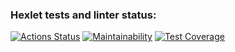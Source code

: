 ### Hexlet tests and linter status:
[![Actions Status](https://github.com/SkripnikovOV/frontend-project-44/workflows/hexlet-check/badge.svg)](https://github.com/SkripnikovOV/frontend-project-44/actions)
[![Maintainability](https://api.codeclimate.com/v1/badges/9c2ccc4b9c557cb2917f/maintainability)](https://codeclimate.com/github/SkripnikovOV/frontend-project-44/maintainability)
[![Test Coverage](https://api.codeclimate.com/v1/badges/9c2ccc4b9c557cb2917f/test_coverage)](https://codeclimate.com/github/SkripnikovOV/frontend-project-44/test_coverage)
